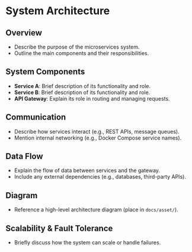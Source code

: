 # System Architecture

## Overview

- Describe the purpose of the microservices system.
- Outline the main components and their responsibilities.

## System Components

- **Service A**: Brief description of its functionality and role.
- **Service B**: Brief description of its functionality and role.
- **API Gateway**: Explain its role in routing and managing requests.

## Communication

- Describe how services interact (e.g., REST APIs, message queues).
- Mention internal networking (e.g., Docker Compose service names).

## Data Flow

- Explain the flow of data between services and the gateway.
- Include any external dependencies (e.g., databases, third-party APIs).

## Diagram

- Reference a high-level architecture diagram (place in `docs/asset/`).

## Scalability & Fault Tolerance

- Briefly discuss how the system can scale or handle failures.
